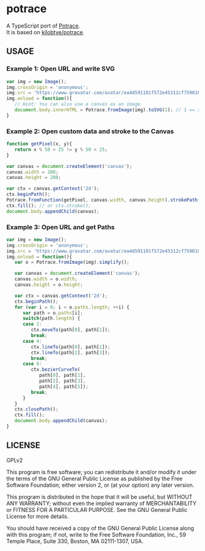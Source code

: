 # potrace

A TypeScript port of [Potrace](http://potrace.sourceforge.net).<br>
It is based on [kilobtye/potrace](https://github.com/kilobtye/potrace).

## USAGE

### Example 1: Open URL and write SVG

```javascript
var img = new Image();
img.crossOrigin = 'anonymous';
img.src = 'https://www.gravatar.com/avatar/ea4d591101f572e45312cf75901032b4?s=512';
img.onload = function(){
   // Hint: You can also use a canvas as an image.
   document.body.innerHTML = Potrace.fromImage(img).toSVG(1); // 1 == scale
}
```

### Example 2: Open custom data and stroke to the Canvas

```javascript
function getPixel(x, y){
   return x % 50 > 25 != y % 50 < 25;
}

var canvas = document.createElement('canvas');
canvas.width = 200;
canvas.height = 200;

var ctx = canvas.getContext('2d');
ctx.beginPath();
Potrace.fromFunction(getPixel, canvas.width, canvas.height).strokePath(ctx);
ctx.fill(); // or ctx.stroke();
document.body.appendChild(canvas);
```

### Example 3: Open URL and get Paths

```javascript
var img = new Image();
img.crossOrigin = 'anonymous';
img.src = 'https://www.gravatar.com/avatar/ea4d591101f572e45312cf75901032b4?s=512';
img.onload = function(){
   var o = Potrace.fromImage(img).simplify();

   var canvas = document.createElement('canvas');
   canvas.width = o.width;
   canvas.height = o.height;

   var ctx = canvas.getContext('2d');
   ctx.beginPath();
   for (var i = 0; i < o.paths.length; ++i) {
      var path = o.paths[i];
      switch(path.length) {
      case 2:
         ctx.moveTo(path[0], path[1]);
         break;
      case 4:
         ctx.lineTo(path[0], path[1]);
         ctx.lineTo(path[2], path[3]);
         break;
      case 6:
         ctx.bezierCurveTo(
            path[0], path[1],
            path[2], path[3],
            path[4], path[5]);
         break;
      }
   }
   ctx.closePath();
   ctx.fill();
   document.body.appendChild(canvas);
}
```



## LICENSE

GPLv2

This program is free software; you can redistribute it and/or modify it under the terms of the GNU General Public License as published by the Free Software Foundation; either version 2, or (at your option) any later version.

This program is distributed in the hope that it will be useful, but WITHOUT ANY WARRANTY; without even the implied warranty of MERCHANTABILITY or FITNESS FOR A PARTICULAR PURPOSE. See the GNU General Public License for more details.

You should have received a copy of the GNU General Public License along with this program; if not, write to the Free Software Foundation, Inc., 59 Temple Place, Suite 330, Boston, MA 02111-1307, USA.
